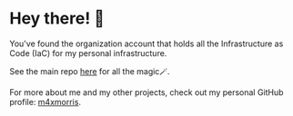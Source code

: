 # Hey there! 👋 
You've found the organization account that holds all the Infrastructure as Code (IaC) for my personal infrastructure. 

See the main repo [here](https://github.com/HomeScaleCloud/homescale) for all the magic🪄.

For more about me and my other projects, check out my personal GitHub profile: [m4xmorris](https://github.com/m4xmorris).
